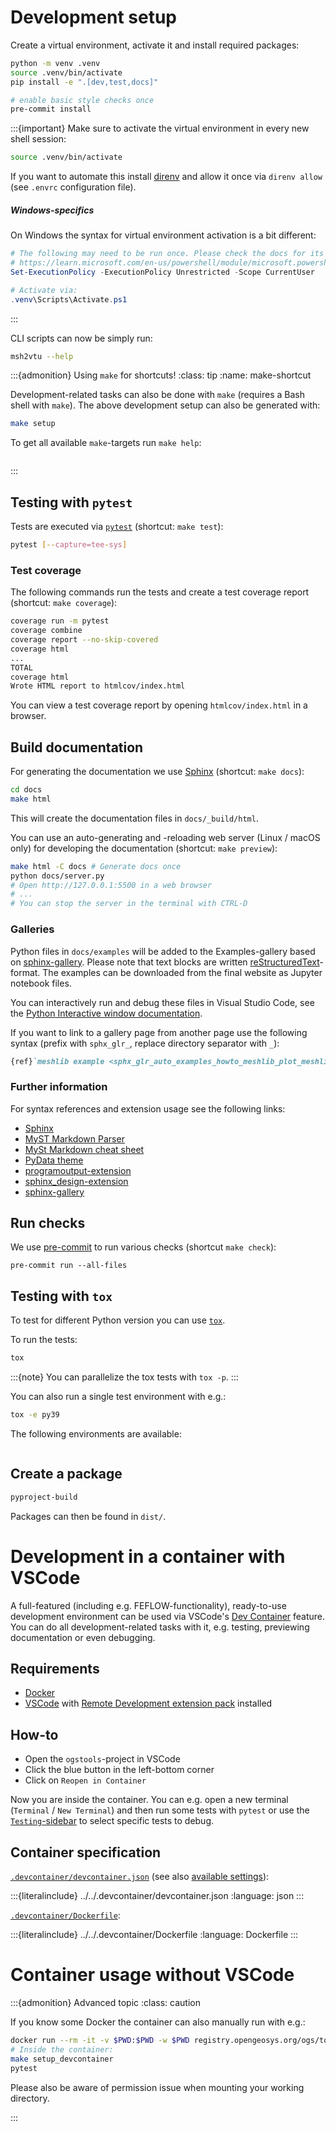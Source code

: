 # Development setup

Create a virtual environment, activate it and install required packages:

```bash
python -m venv .venv
source .venv/bin/activate
pip install -e ".[dev,test,docs]"

# enable basic style checks once
pre-commit install
```

:::{important}
Make sure to activate the virtual environment in every new shell session:

```bash
source .venv/bin/activate
```

If you want to automate this install [direnv](https://direnv.net) and allow it once via `direnv allow` (see `.envrc` configuration file).

<h5><i class="fa-brands fa-windows"></i> Windows-specifics</h5>

On Windows the syntax for virtual environment activation is a bit different:

```powershell
# The following may need to be run once. Please check the docs for its consequences:
# https://learn.microsoft.com/en-us/powershell/module/microsoft.powershell.core/about/about_execution_policiess
Set-ExecutionPolicy -ExecutionPolicy Unrestricted -Scope CurrentUser

# Activate via:
.venv\Scripts\Activate.ps1
```

:::

CLI scripts can now be simply run:

```bash
msh2vtu --help
```

:::{admonition} Using `make` for shortcuts!
:class: tip
:name: make-shortcut

Development-related tasks can also be done with `make` (requires a Bash shell with `make`). The above development setup can also be generated with:

```bash
make setup
```

To get all available `make`-targets run `make help`:

```{program-output} make --no-print-directory -C .. help
```

:::

## Testing with `pytest`

Tests are executed via [`pytest`](https://docs.pytest.org) (shortcut: `make test`):

```bash
pytest [--capture=tee-sys]
```

### Test coverage

The following commands run the tests and create a test coverage report (shortcut: `make coverage`):

```bash
coverage run -m pytest
coverage combine
coverage report --no-skip-covered
coverage html
...
TOTAL                                                                  1698    292    83%
coverage html
Wrote HTML report to htmlcov/index.html
```

You can view a test coverage report by opening `htmlcov/index.html` in a browser.

## Build documentation

For generating the documentation we use [Sphinx](https://www.sphinx-doc.org/en/master/?cmdf=sphinx) (shortcut: `make docs`):

```bash
cd docs
make html
```

This will create the documentation files in `docs/_build/html`.

You can use an auto-generating and -reloading web server (Linux / macOS only) for developing the documentation (shortcut: `make preview`):

```bash
make html -C docs # Generate docs once
python docs/server.py
# Open http://127.0.0.1:5500 in a web browser
# ...
# You can stop the server in the terminal with CTRL-D
```

### Galleries

Python files in `docs/examples` will be added to the Examples-gallery based on [sphinx-gallery](https://sphinx-gallery.github.io/stable/index.html).
Please note that text blocks are written [reStructuredText](https://docutils.sourceforge.io/rst.html)-format.
The examples can be downloaded from the final website as Jupyter notebook files.

You can interactively run and debug these files in Visual Studio Code, see the [Python Interactive window documentation](https://code.visualstudio.com/docs/python/jupyter-support-py).

If you want to link to a gallery page from another page use the following syntax (prefix with `sphx_glr_`, replace directory separator with `_`):

```md
{ref}`meshlib example <sphx_glr_auto_examples_howto_meshlib_plot_meshlib_pyvista_input.py>`
```

### Further information

For syntax references and extension usage see the following links:

- [Sphinx](https://www.sphinx-doc.org/en/master/)
- [MyST Markdown Parser](https://myst-parser.readthedocs.io/en/latest/)
- [MySt Markdown cheat sheet](https://jupyterbook.org/en/stable/reference/cheatsheet.html#math)
- [PyData theme](https://pydata-sphinx-theme.readthedocs.io/en/stable/index.html)
- [programoutput-extension](https://sphinxcontrib-programoutput.readthedocs.io/en/latest/#)
- [sphinx_design-extension](https://sphinx-design.readthedocs.io/en/furo-theme/index.html)
- [sphinx-gallery](https://sphinx-gallery.github.io/stable/index.html)

## Run checks

We use [pre-commit](https://pre-commit.com) to run various checks (shortcut `make check`):

```
pre-commit run --all-files
```

## Testing with `tox`

To test for different Python version you can use [`tox`](https://tox.wiki).

To run the tests:

```bash
tox
```

:::{note}
You can parallelize the tox tests with `tox -p`.
:::

You can also run a single test environment with e.g.:

```bash
tox -e py39
```

The following environments are available:

```{command-output} tox list
```

## Create a package

```bash
pyproject-build
```

Packages can then be found in `dist/`.

# Development in a container with VSCode

A full-featured (including e.g. FEFLOW-functionality), ready-to-use development environment can be used via VSCode's [Dev Container](https://code.visualstudio.com/docs/devcontainers/containers) feature. You can do all development-related tasks with it, e.g. testing, previewing documentation or even debugging.

## Requirements

- [Docker](https://www.docker.com)
- [VSCode](https://code.visualstudio.com/) with [Remote Development extension pack](https://code.visualstudio.com/docs/remote/remote-overview) installed

## How-to

- Open the `ogstools`-project in VSCode
- Click the blue button in the left-bottom corner
- Click on `Reopen in Container`

Now you are inside the container. You can e.g. open a new terminal (`Terminal` / `New Terminal`) and then run some tests with `pytest` or use the [`Testing`-sidebar](https://code.visualstudio.com/docs/python/testing#_run-tests) to select specific tests to debug.

## Container specification

[`.devcontainer/devcontainer.json`](https://gitlab.opengeosys.org/ogs/tools/ogstools/-/tree/main/.devcontainer/devcontainer.json) (see also [available settings](https://containers.dev)):

:::{literalinclude} ../../.devcontainer/devcontainer.json
:language: json
:::

[`.devcontainer/Dockerfile`](https://gitlab.opengeosys.org/ogs/tools/ogstools/-/tree/main/.devcontainer/Dockerfile):

:::{literalinclude} ../../.devcontainer/Dockerfile
:language: Dockerfile
:::

# Container usage without VSCode

:::{admonition} Advanced topic
:class: caution

If you know some Docker the container can also manually run with e.g.:

```bash
docker run --rm -it -v $PWD:$PWD -w $PWD registry.opengeosys.org/ogs/tools/ogstools/devcontainer-3.9 /bin/bash
# Inside the container:
make setup_devcontainer
pytest
```

Please also be aware of permission issue when mounting your working directory.

:::
